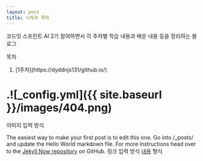 ```yaml
---
layout: post
title: 시작과 목차
---
```


코드잇 스프린트 AI 2기 참여하면서 각 주차별 학습 내용과 배운 내용 등을 정리하는 블로그



목차
<ol>
  <li>[1주차](https://dyddnjs131/github.io/)</li>
</ol>



# .![_config.yml]({{ site.baseurl }}/images/404.png)
이미지 입력 방식

The easiest way to make your first post is to edit this one. Go into /_posts/ and update the Hello World markdown file. For more instructions head over to the 
[Jekyll Now repository](https://github.com/barryclark/jekyll-now) on GitHub.
링크 입력 방식 [내용](링크) 형식
